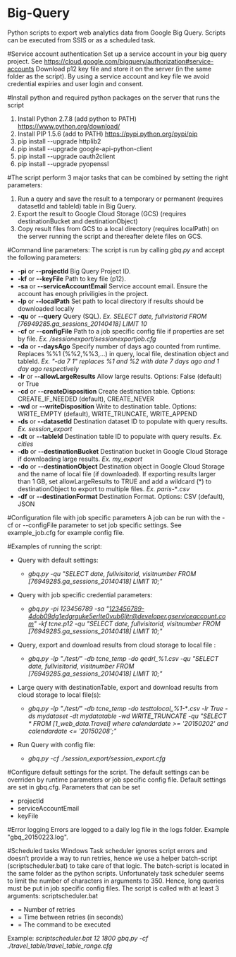 # Big-Query
Python scripts to export web analytics data from Google Big Query. Scripts can be executed from SSIS or as a scheduled task.

#Service account authentication
Set up a service account in your big query project. See https://cloud.google.com/bigquery/authorization#service-accounts
Download p12 key file and store it on the server (in the same folder as the script). By using a service account and key file we avoid credential expiries and user login and consent.

#Install python and required python packages on the server that runs the script
1.	Install Python 2.7.8 (add python to PATH) https://www.python.org/download/
2.	Install PIP 1.5.6 (add to PATH) https://pypi.python.org/pypi/pip
3.	pip install --upgrade httplib2
4.	pip install --upgrade google-api-python-client
5.  pip install --upgrade oauth2client
6.  pip install --upgrade pyopenssl

#The script perform 3 major tasks that can be combined by setting the right parameters:
1. Run a query and save the result to a temporary or permanent (requires datasetId and tableId) table in Big Query.
2. Export the result to Google Cloud Storage (GCS) (requires destinationBucket and destinationObject)
3. Copy result files from GCS to a local directory (requires localPath) on the server running the script and thereafter delete files on GCS.

#Command line parameters:
The script is run by calling *gbq.py* and accept the following parameters:
- **-pi** or **--projectId** Big Query Project ID.
- **-kf** or **--keyFile** Path to key file (p12).
- **-sa** or **--serviceAccountEmail** Service account email. Ensure the account has enough priviligies in the project.
- **-lp** or **--localPath** Set path to local directory if results should be downloaded locally
- **-qu** or **--query** Query (SQL). *Ex. SELECT date, fullvisitorid FROM [76949285.ga_sessions_20140418] LIMIT 10*
- **-cf** or **--configFile** Path to a job specific config file if properties are set by file. *Ex. /sessionexport/sessionexportjob.cfg*
- **-da** or **--daysAgo** Specify number of days ago counted from runtime. Replaces %%1 (%%2,%%3,...) in query, local file, destination object and tableId. *Ex. "-da 7 1" replaces %1 and %2 with date 7 days ago and 1 day ago respectively*
- **-lr** or **--allowLargeResults** Allow large results. Options: False (default) or True
- **-cd** or **--createDisposition** Create destination table. Options: CREATE_IF_NEEDED (default), CREATE_NEVER
- **-wd** or **--writeDisposition** Write to destination table. Options: WRITE_EMPTY (default), WRITE_TRUNCATE, WRITE_APPEND
- **-ds** or **--datasetId** Destination dataset ID to populate with query results. *Ex. session_export*
- **-dt** or **--tableId** Destination table ID to populate with query results. *Ex. cities*
- **-db** or **--destinationBucket** Destination bucket in Google Cloud Storage if downloading large results. *Ex. my_export*
- **-do** or **--destinationObject** Destination object in Google Cloud Storage and the name of local file (if downloaded). If exporting results larger than 1 GB, set allowLargeResults to TRUE and add a wildcard (\*) to destinationObject to export to multiple files. *Ex. paris-*\**.csv*
- **-df** or **--destinationFormat** Destination Format. Options: CSV (default), JSON

#Configuration file with job specific parameters
A job can be run with the -cf or --configFile parameter to set job specific settings. See example_job.cfg for example config file.

#Examples of running the script:
- Query with default settings: 
  - *gbq.py -qu "SELECT date, fullvisitorid, visitnumber FROM [76949285.ga_sessions_20140418] LIMIT 10;"*

- Query with job specific credential parameters: 
  - *gbq.py -pi 123456789 -sa "123456789-4dob09dg1edgrguke5erlte0vub6ljtr@developer.gserviceaccount.com" -kf tcne.p12 -qu "SELECT date, fullvisitorid, visitnumber FROM [76949285.ga_sessions_20140418] LIMIT 10;"*

- Query, export and download results from cloud storage to local file : 
  - *gbq.py -lp "./test/" -db tcne_temp -do qedrl_%1.csv -qu "SELECT date, fullvisitorid, visitnumber FROM [76949285.ga_sessions_20140418] LIMIT 10;"*

- Large query with destinationTable, export and download results from cloud storage to local file(s): 
  - *gbq.py -lp "./test/"  -db tcne_temp -do testtolocal_%1-*\**.csv -lr True -ds mydataset -dt mydatatable -wd WRITE_TRUNCATE -qu "SELECT * FROM [1_web_data.Travel] where calendardate >= '20150202' and calendardate <= '20150208';"*

- Run Query with config file: 
  - *gbq.py -cf ./session_export/session_export.cfg*

#Configure default settings for the script.
The default settings can be overriden by runtime parameters or job specific config file. Default settings are set in gbq.cfg. Parameters that can be set
- projectId
- serviceAccountEmail
- keyFile

#Error logging
Errors are logged to a daily log file in the logs folder. Example "gbq_20150223.log".

#Scheduled tasks
Windows Task scheduler ignores script errors and doesn’t provide a way to run retries, hence we use a helper batch-script (scriptscheduler.bat) to take care of that logic. The batch-script is located in the same folder as the python scripts.  Unfortunately task scheduler seems to limit the number of characters in arguments to 350. Hence, long queries must be put in job specific config files. 
The script is called with at least 3 arguments: scriptscheduler.bat <retries> <sleep> <command>
- <retries> = Number of retries
- <sleep> = Time between retries (in seconds)
- <command> = The command to be executed

Example: *scriptscheduler.bat 12 1800 gbq.py -cf ./travel_table/travel_table_range.cfg*

